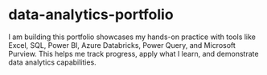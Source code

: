 # data-analytics-portfolio
I am building this portfolio showcases my hands-on practice with tools like Excel, SQL, Power BI, Azure Databricks, Power Query, and Microsoft Purview. This helps me track progress, apply what I learn, and demonstrate data analytics capabilities.
